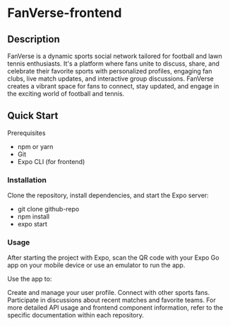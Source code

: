 # FanVerse-frontend

## Description
FanVerse is a dynamic sports social network tailored for football and lawn tennis enthusiasts. It's a platform where fans unite to discuss, share, and celebrate their favorite sports with personalized profiles, engaging fan clubs, live match updates, and interactive group discussions. FanVerse creates a vibrant space for fans to connect, stay updated, and engage in the exciting world of football and tennis.

## Quick Start
Prerequisites
- npm or yarn
- Git
- Expo CLI (for frontend)

### Installation
Clone the repository, install dependencies, and start the Expo server:
- git clone github-repo
- npm install
- expo start

### Usage
After starting the project with Expo, scan the QR code with your Expo Go app on your mobile device or use an emulator to run the app.

Use the app to:

Create and manage your user profile.
Connect with other sports fans.
Participate in discussions about recent matches and favorite teams.
For more detailed API usage and frontend component information, refer to the specific documentation within each repository.
